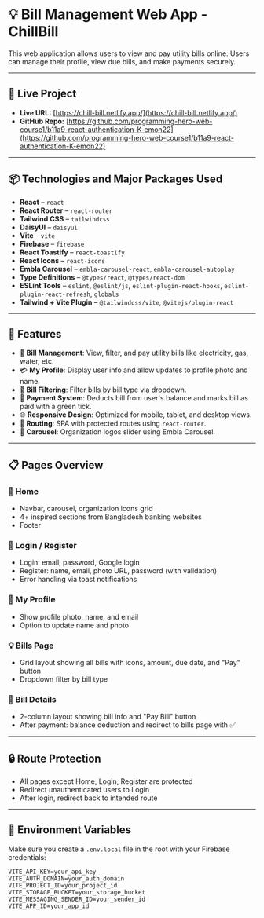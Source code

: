 # 💡 Bill Management Web App - ChillBill

This web application allows users to view and pay utility bills online. Users can manage their profile, view due bills, and make payments securely.

---

## 🚀 Live Project

- **Live URL:** [https://chill-bill.netlify.app/](https://chill-bill.netlify.app/)
- **GitHub Repo:** [https://github.com/programming-hero-web-course1/b11a9-react-authentication-K-emon22](https://github.com/programming-hero-web-course1/b11a9-react-authentication-K-emon22)

---

## 📦 Technologies and Major Packages Used

- **React** – `react`
- **React Router** – `react-router`
- **Tailwind CSS** – `tailwindcss`
- **DaisyUI** – `daisyui`
- **Vite** – `vite`
- **Firebase** – `firebase`
- **React Toastify** – `react-toastify`
- **React Icons** – `react-icons`
- **Embla Carousel** – `embla-carousel-react`, `embla-carousel-autoplay`
- **Type Definitions** – `@types/react`, `@types/react-dom`
- **ESLint Tools** – `eslint`, `@eslint/js`, `eslint-plugin-react-hooks`, `eslint-plugin-react-refresh`, `globals`
- **Tailwind + Vite Plugin** – `@tailwindcss/vite`, `@vitejs/plugin-react`

---

## 🧩 Features

- 🧾 **Bill Management**: View, filter, and pay utility bills like electricity, gas, water, etc.
- 💳 **My Profile**: Display user info and allow updates to profile photo and name.
- 🧠 **Bill Filtering**: Filter bills by bill type via dropdown.
- 🧮 **Payment System**: Deducts bill from user's balance and marks bill as paid with a green tick.
- 🌐 **Responsive Design**: Optimized for mobile, tablet, and desktop views.
- 🔁 **Routing**: SPA with protected routes using `react-router`.
- 🎯 **Carousel**: Organization logos slider using Embla Carousel.

---

## 📋 Pages Overview

### 🔷 Home
- Navbar, carousel, organization icons grid
- 4+ inspired sections from Bangladesh banking websites
- Footer

### 🔐 Login / Register
- Login: email, password, Google login
- Register: name, email, photo URL, password (with validation)
- Error handling via toast notifications

### 👤 My Profile
- Show profile photo, name, and email
- Option to update name and photo

### 💡 Bills Page
- Grid layout showing all bills with icons, amount, due date, and "Pay" button
- Dropdown filter by bill type

### 📄 Bill Details
- 2-column layout showing bill info and "Pay Bill" button
- After payment: balance deduction and redirect to bills page with ✅

---

## 🔒 Route Protection

- All pages except Home, Login, Register are protected
- Redirect unauthenticated users to Login
- After login, redirect back to intended route

---

## 🔑 Environment Variables

Make sure you create a `.env.local` file in the root with your Firebase credentials:

```env
VITE_API_KEY=your_api_key
VITE_AUTH_DOMAIN=your_auth_domain
VITE_PROJECT_ID=your_project_id
VITE_STORAGE_BUCKET=your_storage_bucket
VITE_MESSAGING_SENDER_ID=your_sender_id
VITE_APP_ID=your_app_id
